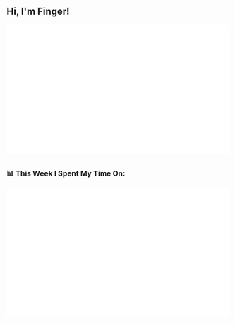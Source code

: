 <h2> Hi, I'm Finger!</h2>

<img align="right" src="https://raw.githubusercontent.com/spianmo/github-stats/master/generated/overview.svg#gh-light-mode-only">

<!-- <img align="right" height="160em" src="https://github-readme-stats-eight-theta.vercel.app/api/top-langs/?username=spianmo&layout=compact&langs_count=8&theme=algolia"/>	 -->
	
```go
package main

type Me struct {
	Name   string
	Job    string
	Code   string
	Skills string
}

func main() {
	me := &Me{
		Name:   "Finger",
		Job:    "Client-side Engineer",
		Code:   "Java, Kotlin, C#, Rust and C++ and Others",
		Skills: "Android, Security, Cross-platform client, NLP, CV, ASR ^o^",
	}
	_ = me
}
```


<h3>📊 This Week I Spent My Time On:</h3>
<img align='right' src="https://raw.githubusercontent.com/spianmo/github-stats/master/generated/languages.svg#gh-light-mode-only">

<!--START_SECTION:waka-->

```txt
Java               7 hrs 32 mins   ██████████▒░░░░░░░░░░░░░░   41.09 %
Kotlin             4 hrs 15 mins   █████▓░░░░░░░░░░░░░░░░░░░   23.18 %
Python             2 hrs 59 mins   ████░░░░░░░░░░░░░░░░░░░░░   16.28 %
XML                1 hr 7 mins     █▓░░░░░░░░░░░░░░░░░░░░░░░   06.09 %
Groovy             39 mins         █░░░░░░░░░░░░░░░░░░░░░░░░   03.59 %
```

<!--END_SECTION:waka-->
